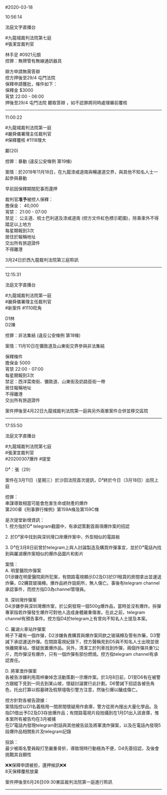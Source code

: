 #2020-03-18


10:56:14

法庭文字直播台

\#九龍城裁判法院第七庭  
\#張潔宜裁判官   
  
林手足 \#0921元朗  
控罪：無牌管有無線通訊器具  
  
辯方申請無需答辯  
控方押後至29/4 屯門法院  
保釋申請獲批，條件如下：  
保釋金 $3000  
宵禁 22:00 - 06:00  
押後至29/4 屯門法院 聽取答辯 ，如不認罪將同時處理審前覆核

---
      
11:00:22



\#九龍城裁判法院第一庭  
\#嚴舜儀署理主任裁判官  
\#保釋覆核 \#1118理大  
  
鄺(20)  
  
控罪：暴動 (違反公安條例 第19條)  
  
案情：於2019年11月18日，在九龍漆咸道南與暢運道交界，與其他不知名人士一起參與暴動  
  
早前因保釋期間犯事而還押  
  
裁判官**准予**被控人保釋：  
擔保金： 40,000  
宵禁： 21:00 - 07:00  
禁足： 公主道、梳士巴利道及漆咸道南 (控方文件紅色標示範圍)，除乘車外不得踏足以上地方  
每星期報到3次  
居住於報稱地址  
交出所有旅遊證件  
不得離港  
  
3月24日於西九龍裁判法院第三庭聆訊

---
      
12:15:31

法庭文字直播台

\#九龍城裁判法院第一庭  
\#嚴舜儀署理主任裁判官  
\#新案件 \#1110旺角  
  
D1林  
D2陳  
  
控罪：非法集結 (違反公安條例 第18條)  
  
案情：11月10日在彌敦道及山東街交界參與非法集結  
  
保釋條件  
擔保金 5000  
宵禁 22:00 - 07:00  
每星期報到3次  
禁足：西洋菜南街、彌敦道、山東街及奶路臣街一帶  
居住報稱地址  
不得離港  
交出所有旅遊證件  
  
案件押後至4月22日九龍城裁判法院第一庭與另外兩單案件合併並移交區院

---
      
17:55:50

法庭文字直播台

\#九龍城裁判法院第七庭  
\#張潔宜裁判官  
\#20200307爆炸 \#提堂  
  
D⁴：張（29）  
  
案件在3月11日（星期三）於沙田法院首次提訊，D⁴終於今日（3月18日）出院上庭  
  
控罪：  
串謀導致相當可能會危害生命或財產的爆炸  
第200章《刑事罪行條例》第159A條及第159C條  
  
  
是次提堂新增資訊：  
1\. 控方指於D⁴ telegram截圖中，有承認策劃首兩項爆炸案的招認  
  
2\. 於D⁴家中找到與深圳灣口岸爆炸案中，外型相似的電路板  
  
3\. D⁴在3月8日前曾於telegram上與人討論製造及購買炸彈事宜，並於D⁴電話內找到與羅湖爆炸案相似的爆炸品圖片和影片  
  
案情：  
A. 明愛醫院炸彈案  
D1涉嫌在明愛醫院廁所犯案，有閉路電視顯示D2及D3於D1租賃的房間拿出並運送炸藥，D2購買玻璃樽。爆炸品終炸毀廁所，無人傷亡。事後有telegram channel承認事件，而控方指D3為channel管理員。  
  
B. 深圳灣炸彈案  
D4涉嫌參與深圳灣爆炸案，於公廁發現一個500g爆炸品，當時並沒有爆炸。拆彈專家指若炸彈發生爆炸可對他人造成身體嚴重傷害。在此之前，telegram channel有預告事件。控方指D4於telegram上有曾向不知名人士提及本案。  
  
C. 羅湖火車站炸彈案  
椅子下藏有一個炸彈，D2涉嫌負責購買與爆炸案同款之玻璃樽及管有炸藥，D3警誡下承認運送炸彈。在閉路電視紀錄下，控方聲稱見到D5與不知名人士出現並很快離開車站，懷疑放置爆炸品。另外，清潔工於列車找到炸彈，兩個炸彈共重1公斤，而炸彈沒有爆炸，只有一個炸彈有部份燃燒。控方指telegram channel有承認責任。  
  
D. 將軍澳炸彈案  
各被告涉嫌利用周梓樂悼念活動策劃一宗爆炸案。於3月8日前，D1至D6有在被警方跟縱下見到一同去到某山坡，懷疑討論實行此計劃。D6警誡下招認各被告角色，托出打算以假墓碑及假祭壇吸引警方注意，然後引爆以釀成傷亡。  
  
控方針對各被告證據：  
案情指控以D1名義租用一間房間懷疑用作倉庫，警方從房內搜出大量化學品。及指D1借出予D2及D3存放爆炸品；有閉路電視片段拍攝到在1月D1出入該倉庫，惟本案所有被告均在3月被捕  
在D¹電話內發現telegram對話與其他被告談及將軍澳炸彈案，以及在電話內發現5段爆炸品相關影片及telegram記錄  
  
  
投訴：  
最少被兩名警員毆打至嚴重骨折，導致現時行動極為不便，D4先簽招認，及後會挑戰其自願性  
  
❌❌保釋申請被拒，還押候訊❌❌  
8天保釋覆核放棄  
  
案件押後至6月26日09:30東區裁判法院第一庭進行聆訊

---
      